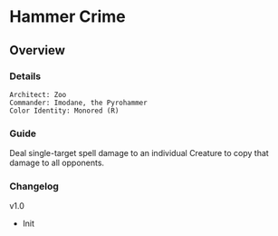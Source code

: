 # Hammer Crime
## Overview
### Details
```
Architect: Zoo
Commander: Imodane, the Pyrohammer
Color Identity: Monored (R)
```

### Guide
Deal single-target spell damage to an individual Creature to copy that damage to all opponents.

### Changelog
v1.0
- Init